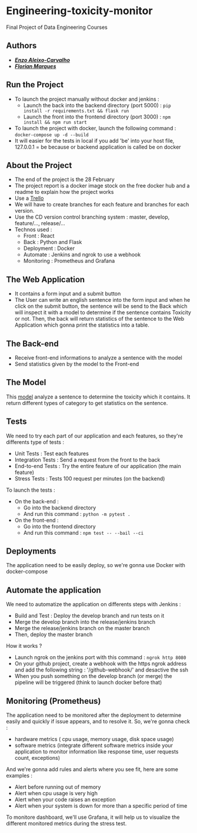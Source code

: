 # Engineering-toxicity-monitor
Final Project of Data Engineering Courses

## Authors
- [***Enzo Aleixo-Carvalho***](https://github.com/ealeixoc-99)
- [***Florian Marques***](https://github.com/MarquesFlorian)

## Run the Project
- To launch the project manually without docker and jenkins : 
  - Launch the back into the backend directory (port 5000) : `pip install -r requirements.txt && flask run`
  - Launch the front into the frontend directory (port 3000) : `npm install && npm run start`
- To launch the project with docker, launch the following command : `docker-compose up -d --build`
- It will easier for the tests in local if you add 'be' into your host file, 127.0.0.1 = be because or backend application is called be on docker

## About the Project
- The end of the project is the 28 February
- The project report is a docker image stock on the free docker hub and a readme to explain how the project works
- Use a [Trello](https://trello.com/b/RYurjzNj/tablefeaturerepartition)
- We will have to create branches for each feature and branches for each version.
- Use the CD version control branching system : master, develop, feature/..., release/...
- Technos used :
  - Front : React
  - Back : Python and Flask
  - Deployment : Docker
  - Automate : Jenkins and ngrok to use a webhook
  - Monitoring : Prometheus and Grafana

## The Web Application
- It contains a form input and a submit button
- The User can write an english sentence into the form input and when he click on the submit button, the sentence will be send to the Back which will inspect it with a model to determine if the sentence contains Toxicity or not. Then, the back will return statistics of the sentence to the Web Application which gonna print the statistics into a table.

## The Back-end
- Receive front-end informations to analyze a sentence with the model
- Send statistics given by the model to the Front-end

## The Model 
This [model](https://huggingface.co/unitary/toxic-bert) analyze a sentence to determine the toxicity which it contains. 
It return different types of category to get statistics on the sentence.

## Tests
We need to try each part of our application and each features, so they're differents type of tests :
- Unit Tests : Test each features
- Integration Tests : Send a request from the front to the back
- End-to-end Tests : Try the entire feature of our application (the main feature)
- Stress Tests : Tests 100 request per minutes (on the backend)

To launch the tests :
- On the back-end :
  - Go into the backend directory
  - And run this command : `python -m pytest .`
- On the front-end :
  - Go into the frontend directory
  - And run this command : `npm test -- --bail --ci`

## Deployments
The application need to be easily deploy, so we're gonna use Docker with docker-compose

## Automate the application
We need to automatize the application on differents steps with Jenkins :
- Build and Test : Deploy the develop branch and run tests on it
- Merge the develop branch into the release/jenkins branch
- Merge the release/jenkins branch on the master branch
- Then, deploy the master branch

How it works ?
- Launch ngrok on the jenkins port with this command : `ngrok http 8080`
- On your github project, create a webhook with the https ngrok address and add the following string : '/github-webhook/' and desactive the ssh
- When you push something on the develop branch (or merge) the pipeline will be triggered (think to launch docker before that)

## Monitoring (Prometheus)
The application need to be monitored after the deployment to determine easily and quickly if issue appears, and to resolve it.
So, we're gonna check :
- hardware metrics ( cpu usage, memory usage, disk space usage)
- software metrics (integrate different software metrics inside your application to monitor information like response time, user requests count, exceptions)

And we're gonna add rules and alerts where you see fit, here are some examples :
- Alert before running out of memory
- Alert when cpu usage is very high
- Alert when your code raises an exception
- Alert when your system is down for more than a specific period of time

To monitore dashboard, we'll use Grafana, it will help us to visualize the different monitored metrics during the stress test.
